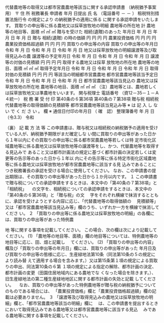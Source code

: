 代替農地等の取得又は都市営農農地等該当に関する承認申請書
（納税猶予事案用）
〒
 住 所
 税務署長
申請者
 年月 日提出
氏 名
（電話番号 － － ）
租税特別措置法施行令 の規定により の納税猶予の適用に係る
に関する承認申請をいたします。
買取りの申出等に係る農地又は採草放牧地の明細
農地等の所在地 計
農地等の地目等、面積
㎡ ㎡ ㎡
贈与を受けた
相続(遺贈)のあった
年月日 年 月 日 年 月 日 年 月 日
贈与
相続(遺贈)
の時の価額
円 円 円 円
農業投資価格
円 円
 円 円
農業投資価格超過額
円 円 円 円
買取りの申出等の内容
買取りの申出等の年月日
令和
年 月 日
令和
年 月 日
令和
年 月 日
地又は採草放牧地の明細譲渡等及び取得見込みの農
譲渡等の予定年月日
令和
年 月 日
令和
年 月 日
令和
年 月 日
譲渡等の対価の見積額
円 円
 円 円
取得する農地又は採草
放牧地の所在地
農地等の地目、面積
㎡ ㎡ ㎡
取得予定年月日
令和
年 月 日
令和
年 月 日
令和
年 月 日
取得対価の見積額
円 円 円 円
等該当の明細都市営農農地
都市営農農地等該当予定日
令和
年 月 日
令和
年 月 日
令和
年 月 日
都市営農農地等該当見込の
農地又は採草放牧地の所在地
農地等の地目、面積
㎡ ㎡
 ㎡
（注）農地等とは、農地若しくは採草放牧地又は準農地をいいます。
関与税理士 電話番号
（資12－35－１－Ａ４統一）
税 務 署
受 付 印
第40条の６第36項
第40条の７第38項
贈与税
相続税
代替農地等の取得価額の見積額等
都市営農農地等該当見込み等
※
は
記
入
し
な
い
で
く
だ
さ
い
。
欄
※
通信日付印の年月日
（
確　認）
整理簿番号
年 月 日
（令3.3）
令和

（裏）
記 載 方 法 等
この申請書は、贈与税又は相続税の納税猶予の適用を受けている人が、納税猶予期限がまだ確定しな
い間に買取りの申出等があった日から１年以内にその買取りの申出等に係る都市営農農地等若しくは特
定市街化区域農地等に係る農地又は採草放牧地等の譲渡等をし、かつ、代替農地等を取得する見込みで
あること又は都市計画法の規定に基づく都市計画の決定若しくは変更等の告示等のあった日から１年以
内にその告示等に係る特定市街化区域農地等に係る農地又は採草放牧地が都市営農農地等に該当する見
込みであることにつき税務署長の承認を受ける場合に使用してください。
なお、この申請書の提出期限は、その買取りの申出等があった日から１か月以内です。
１ この申請書で贈与税についての承認申請をするときは、本文中の「第40条の７第38項」と「相続税」
　の文字を、相続税についての承認申請をするときは、本文中の「第40条の６第36項」と「贈与税」の文
　字をそれぞれ横線で抹消するとともに、承認を受けようとする内容に応じ、「代替農地等の取得価額の
　見積額等」又は「都市営農農地等該当見込み等」欄のうち、いずれか一方を横線で抹消してくださ
い。
２ 「買取りの申出等に係る農地又は採草放牧地の明細」の各欄には、買取りの申出等があった特例農

地
等に関する事項を記載してください。
この場合、次の欄は次により記載してください。
(1)
 「農地等の地目等、面積」欄の地目等については、特例農地等の地目等に応じ、田、畑と記載し
　てください。
(2) 「買取りの申出等の内容」欄及び「買取りの申出等の年月日」欄には、買取りの申出等があった
年月日及び買取りの申出等の態様に応じ、生産緑地法第10条（同法第10条の５の規定により読み替
えて適用する場合を含みます。）又は第15条第１項の規定による買取りの申出、同法第10条の６第
１項の規定による指定の解除、都市計画の決定、都市計画の変更（田園住居地域内にある農地でな
くなった場合を除きます。）、旧生産緑地法の第二種生産緑地地区に関する都市計画の失効と記載
してください。
　なお、買取りの申出等があった特例農地等が贈与税の納税猶予についてのものである場合には、
「農業投資価格」欄と「農業投資価格超過額」欄の記載は必要ありません。
３ 「譲渡等及び取得見込みの農地又は採草放牧地の明細」欄と、「都市営農農地等該当の明細」欄に
　は、この申請書を提出するときにおいて取得見込みである農地等又は都市営農農地等に該当する見込
　みである農地等に関する事項を記載してください。